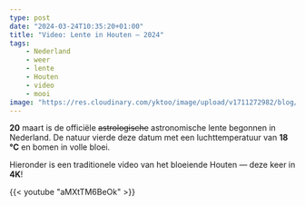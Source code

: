 ```yaml
---
type: post
date: "2024-03-24T10:35:20+01:00"
title: "Video: Lente in Houten — 2024"
tags:
    - Nederland
    - weer
    - lente
    - Houten
    - video
    - mooi
image: "https://res.cloudinary.com/yktoo/image/upload/v1711272982/blog/iuy9tvwxjjc3i8efbxmt.jpg"
---
```


**20** maart is de officiële ~~astrologische~~ astronomische lente begonnen in Nederland. De natuur vierde deze datum met een luchttemperatuur van **18 °C** en bomen in volle bloei.

Hieronder is een traditionele video van het bloeiende Houten — deze keer in **4K**!

<!--more-->

{{< youtube "aMXtTM6BeOk" >}}
